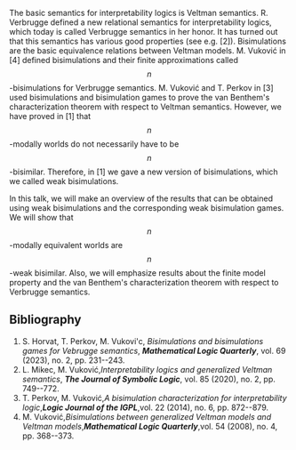 



The basic semantics for interpretability logics is Veltman semantics.
R. Verbrugge defined a new relational semantics for interpretability logics, which today is called Verbrugge semantics in her honor.
It has turned out that this semantics has various good properties
(see e.g. [2]).
Bisimulations are the basic equivalence relations between Veltman models.
M. Vuković in [4] defined bisimulations and their finite approximations called $$n$$-bisimulations for Verbrugge semantics.
M. Vuković and T. Perkov in [3] used bisimulations and bisimulation games
to prove the van Benthem's characterization theorem with respect to Veltman semantics.
However, we have proved in [1] that $$n$$-modally worlds do not necessarily have to be $$n$$-bisimilar. 
Therefore, in [1] we gave a new version of bisimulations, which we called weak bisimulations.

In this talk, we will make an overview of the results that can be obtained using weak bisimulations and the corresponding weak bisimulation games.
We will show that $$n$$-modally equivalent worlds are $$n$$-weak bisimilar.
Also, we will emphasize results about the finite model property and the van Benthem's characterization theorem with respect to Verbrugge semantics.

## Bibliography

1. S. Horvat, T. Perkov, M. Vukovi'c, _Bisimulations and bisimulations games for Vebrugge semantics_, _**Mathematical Logic Quarterly**_, vol. 69 (2023), no. 2, pp. 231--243. 
2. L. Mikec, M. Vuković,_Interpretability logics and generalized Veltman semantics_, _**The Journal of Symbolic Logic**_, vol. 85 (2020), no. 2, pp. 749--772.
3. T. Perkov, M. Vuković,_A bisimulation characterization for interpretability logic_,_**Logic Journal of the IGPL**_,vol. 22 (2014), no. 6, pp. 872--879.
4. M. Vuković,_Bisimulations between generalized Veltman models and Veltman models_,_**Mathematical Logic Quarterly**_,vol. 54 (2008), no. 4, pp. 368--373.





